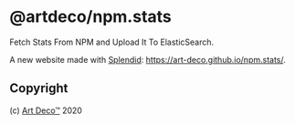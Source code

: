 # @artdeco/npm.stats

Fetch Stats From NPM and Upload It To ElasticSearch.

A new website made with [Splendid][1]: https://art-deco.github.io/npm.stats/.

## Copyright

(c) [Art Deco™][2] 2020

[1]: https://www.npmjs.com/package/splendid
[2]: https://www.artd.eco